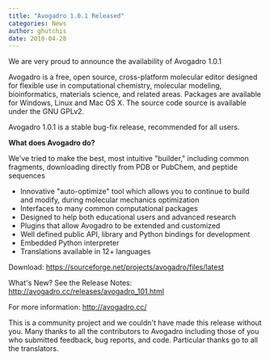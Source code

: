 ```yaml
---
title: "Avogadro 1.0.1 Released"
categories: News
author: ghutchis
date: 2010-04-28
---
```


We are very proud to announce the availability of Avogadro 1.0.1

Avogadro is a free, open source, cross-platform molecular editor
designed for flexible use in computational chemistry, molecular
modeling, bioinformatics, materials science, and related
areas. Packages are available for Windows, Linux and Mac OS X. The
source code source is available under the GNU GPLv2.

Avogadro 1.0.1 is a stable bug-fix release, recommended for all users.

**What does Avogadro do?**

We've tried to make the best, most intuitive "builder," including common fragments, downloading directly from PDB or PubChem, and peptide sequences

* Innovative "auto-optimize" tool which allows you to continue to build and modify, during molecular mechanics optimization
* Interfaces to many common computational packages
* Designed to help both educational users and advanced research
* Plugins that allow Avogadro to be extended and customized
* Well defined public API, library and Python bindings for development
* Embedded Python interpreter
* Translations available in 12+ languages

Download: <https://sourceforge.net/projects/avogadro/files/latest>

What's New? See the Release Notes: <http://avogadro.cc/releases/avogadro_101.html>

For more information: <http://avogadro.cc/>

This is a community project and we couldn't have made this release
without you. Many thanks to all the contributors to Avogadro including
those of you who submitted feedback, bug reports, and code. Particular
thanks go to all the translators.
